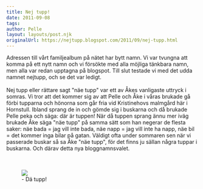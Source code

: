 ```yaml
---
title: Nej tupp!
date: 2011-09-08
tags: 	
author: Pelle
layout: layouts/post.njk
originalUrl: https://nejtupp.blogspot.com/2011/09/nej-tupp.html
---
```


Adressen till vårt familjealbum på nätet har bytt namn. Vi var tvungna att komma på ett nytt namn och vi försökte med alla möjliga tänkbara namn, men alla var redan upptagna på blogspot. Till slut testade vi med det udda namnet nejtupp, och se det var ledigt.<br><br>Nej tupp eller rättare sagt "näe tupp" var ett av Åkes vanligaste uttryck i somras. Vi tror att det kommer sig av att Pelle och Åke i våras brukade gå förbi tupparna och hönorna som går fria vid Kristinehovs malmgård här i Hornstull. Ibland sprang de in och gömde sig i buskarna och då brukade Pelle peka och säga: där är tuppen! När då tuppen sprang ännu mer iväg brukade Åke säga "näe tupp" på samma sätt som han negerar de flesta saker: näe bada = jag vill inte bada, näe napp = jag vill inte ha napp, näe bil = det kommer inga bilar på gatan. Väldigt ofta under sommaren sen när vi passerade buskar så sa Åke "näe tupp", för det finns ju sällan några tuppar i buskarna. Och därav detta nya bloggnamnsvalet.<br><br><br>

<figure>
	<img src="../../../img/2011/09/Hemmakring-_MG_8534.jpg">
	<figcaption>- Dä tupp!</td></tr></tbody></table>
